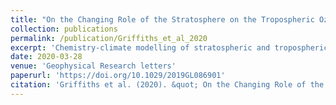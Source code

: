 ```yaml
---
title: "On the Changing Role of the Stratosphere on the Tropospheric Ozone Budget: 1979–2010"
collection: publications
permalink: /publication/Griffiths_et_al_2020
excerpt: 'Chemistry-climate modelling of stratospheric and tropospheric ozone'
date: 2020-03-28
venue: 'Geophysical Research letters'
paperurl: 'https://doi.org/10.1029/2019GL086901'
citation: 'Griffiths et al. (2020). &quot; On the Changing Role of the Stratosphere on the Tropospheric Ozone Budget: 1979–2010 &quot; <i>Geophysical Research Letters</i>'
---
```

